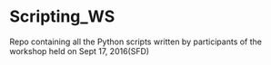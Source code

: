 # Scripting_WS
Repo containing all the Python scripts written by participants of the workshop held on Sept 17, 2016(SFD)
